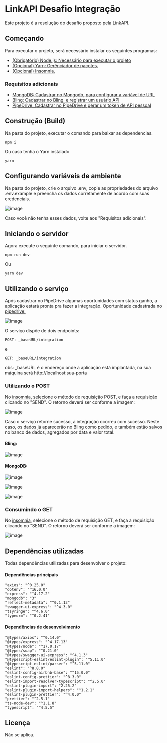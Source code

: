 # LinkAPI Desafio Integração 
Este projeto é a resolução do desafio proposto pela LinkAPI.

## Começando
Para executar o projeto, será necessário instalar os seguintes programas:

- [(Obrigatório) Node.js: Necessário para executar o projeto](https://nodejs.org/)
- [(Opcional) Yarn: Gerênciador de pacotes.](https://classic.yarnpkg.com/en/docs/install#windows-stable)
- [(Opcional) Insomnia.](https://insomnia.rest/)

### Requisitos adicionais
- [MongoDB: Cadastrar no Mongodb, para configurar a variável de URL](https://www.mongodb.com/cloud/atlas)
- [Bling: Cadastrar no Bling, e registrar um usuário API](https://www.bling.com.br/)
- [PipeDrive: Cadastrar no PipeDrive e gerar um token de API pessoal](https://www.pipedrive.com/pt)

## Construção (Build)
Na pasta do projeto, executar o comando para baixar as dependencias.
```
npm i
```
Ou caso tenha o Yarn instalado
```
yarn
```

## Configurando variáveis de ambiente
Na pasta do projeto, crie o arquivo .env, copie as propriedades do arquivo .env.example e preencha os dados corretamente de acordo com suas credenciais.

![image](https://user-images.githubusercontent.com/33288190/153795588-97dd1245-4855-49c6-8f09-269734ec1b15.png)

Caso você não tenha esses dados, volte aos "Requisitos adicionais".

## Iniciando o servidor

Agora execute o seguinte comando, para iniciar o servidor.
```
npm run dev
```
Ou
```
yarn dev
```

## Utilizando o serviço
Após cadastrar no PipeDrive algumas oportunidades com status ganho, a aplicação estará pronta pra fazer a integração.
Oportunidade cadastrada no [pipedrive:](https://www.pipedrive.com/pt) 

![image](https://user-images.githubusercontent.com/33288190/153803687-79339a25-abf7-479a-8bfa-752e6d44e607.png)

O serviço dispõe de dois endpoints:

```
POST: _baseURL/integration
```
e
```
GET: _baseURL/integration
```
obs: _baseURL é o endereço onde a aplicação está implantada, na sua máquina será http://localhost:sua-porta

### Utilizando o POST
No [insomnia](https://insomnia.rest/), selecione o método de requisição POST, e faça a requisição clicando no "SEND".
O retorno deverá ser conforme a imagem: 

![image](https://user-images.githubusercontent.com/33288190/153802797-4ff6dd03-bf46-42c9-b6e1-3f887fb65e17.png)

Caso o serviço retorne sucesso, a integração ocorreu com sucesso. Neste caso, os dados já aparecerão no Bling como pedido, e também 
estão salvos no banco de dados, agregados por data e valor total.

#### Bling:
![image](https://user-images.githubusercontent.com/33288190/153803778-6b2db1f7-bb2e-42f6-bd91-caceb3bff1c6.png)

#### MongoDB: 
![image](https://user-images.githubusercontent.com/33288190/153803826-5aeffd2c-5331-42d8-b210-a95af5e4bdc9.png)

![image](https://user-images.githubusercontent.com/33288190/153803853-b986270d-883a-4751-aedc-80bce4fba39c.png) 

![image](https://user-images.githubusercontent.com/33288190/153803950-62151127-b1e7-4281-967c-f44a60ef4ee4.png)


### Consumindo o GET
No [insomnia](https://insomnia.rest/), selecione o método de requisição GET, e faça a requisição clicando no "SEND".
O retorno deverá ser conforme a imagem: 

![image](https://user-images.githubusercontent.com/33288190/153804308-853b3f6b-17c0-4239-8ef5-344314e98c60.png)

## Dependências utilizadas
Todas dependências utilizadas para desenvolver o projeto:

#### Dependências principais
```
"axios": "^0.25.0"
"dotenv": "^16.0.0"
"express": "^4.17.2"
"mongodb": "3"
"reflect-metadata": "^0.1.13"
"swagger-ui-express": "^4.3.0"
"tsyringe": "^4.6.0"
"typeorm": "^0.2.41"
```

#### Dependências de desenvolvimento
```
"@types/axios": "^0.14.0"
"@types/express": "^4.17.13"
"@types/node": "^17.0.17"
"@types/soap": "^0.21.0"
"@types/swagger-ui-express": "^4.1.3"
"@typescript-eslint/eslint-plugin": "^5.11.0"
"@typescript-eslint/parser": "^5.11.0"
"eslint": "^8.8.0"
"eslint-config-airbnb-base": "^15.0.0"
"eslint-config-prettier": "^8.3.0"
"eslint-import-resolver-typescript": "^2.5.0"
"eslint-plugin-import": "2.25.2"
"eslint-plugin-import-helpers": "^1.2.1"
"eslint-plugin-prettier": "^4.0.0"
"prettier": "^2.5.1"
"ts-node-dev": "^1.1.8"
"typescript": "^4.5.5"
```

## Licença
Não se aplica.
